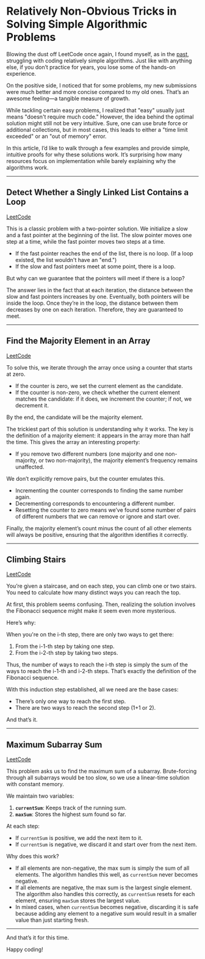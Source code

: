 # Relatively Non-Obvious Tricks in Solving Simple Algorithmic Problems  

Blowing the dust off LeetCode once again, I found myself, as in the [past](https://krossovochkin.com/posts/2019_09_27_random_interview_coding_task_retrospective/), struggling with coding relatively simple algorithms. Just like with anything else, if you don’t practice for years, you lose some of the hands-on experience.  

On the positive side, I noticed that for some problems, my new submissions were much better and more concise compared to my old ones. That’s an awesome feeling—a tangible measure of growth.  

While tackling certain easy problems, I realized that "easy" usually just means "doesn't require much code." However, the idea behind the optimal solution might still not be very intuitive. Sure, one can use brute force or additional collections, but in most cases, this leads to either a "time limit exceeded" or an "out of memory" error.  

In this article, I’d like to walk through a few examples and provide simple, intuitive proofs for why these solutions work. It’s surprising how many resources focus on implementation while barely explaining why the algorithms work.  

---

## Detect Whether a Singly Linked List Contains a Loop  

[LeetCode](https://leetcode.com/problems/linked-list-cycle/)

This is a classic problem with a two-pointer solution. We initialize a slow and a fast pointer at the beginning of the list. The slow pointer moves one step at a time, while the fast pointer moves two steps at a time.  

- If the fast pointer reaches the end of the list, there is no loop. (If a loop existed, the list wouldn't have an "end.")  
- If the slow and fast pointers meet at some point, there is a loop.  

But why can we guarantee that the pointers will meet if there is a loop?  

The answer lies in the fact that at each iteration, the distance between the slow and fast pointers increases by one. Eventually, both pointers will be inside the loop. Once they’re in the loop, the distance between them decreases by one on each iteration. Therefore, they are guaranteed to meet.  

---

## Find the Majority Element in an Array  

[LeetCode](https://leetcode.com/problems/majority-element/)

To solve this, we iterate through the array once using a counter that starts at zero.  

- If the counter is zero, we set the current element as the candidate.  
- If the counter is non-zero, we check whether the current element matches the candidate: if it does, we increment the counter; if not, we decrement it.  

By the end, the candidate will be the majority element.  

The trickiest part of this solution is understanding why it works. The key is the definition of a majority element: it appears in the array more than half the time. This gives the array an interesting property:  

- If you remove two different numbers (one majority and one non-majority, or two non-majority), the majority element’s frequency remains unaffected.  

We don’t explicitly remove pairs, but the counter emulates this.  
- Incrementing the counter corresponds to finding the same number again.  
- Decrementing corresponds to encountering a different number.  
- Resetting the counter to zero means we’ve found some number of pairs of different numbers that we can remove or ignore and start over.  

Finally, the majority element’s count minus the count of all other elements will always be positive, ensuring that the algorithm identifies it correctly.  

---

## Climbing Stairs  

[LeetCode](https://leetcode.com/problems/climbing-stairs/)

You’re given a staircase, and on each step, you can climb one or two stairs. You need to calculate how many distinct ways you can reach the top.  

At first, this problem seems confusing. Then, realizing the solution involves the Fibonacci sequence might make it seem even more mysterious.  

Here’s why:  

When you're on the i-th step, there are only two ways to get there:  
1. From the i-1-th step by taking one step.  
2. From the i-2-th step by taking two steps.  

Thus, the number of ways to reach the i-th step is simply the sum of the ways to reach the i-1-th and i-2-th steps. That’s exactly the definition of the Fibonacci sequence.  

With this induction step established, all we need are the base cases:  
- There’s only one way to reach the first step.  
- There are two ways to reach the second step (1+1 or 2).  

And that’s it.  

---

## Maximum Subarray Sum  

[LeetCode](https://leetcode.com/problems/maximum-subarray/)

This problem asks us to find the maximum sum of a subarray. Brute-forcing through all subarrays would be too slow, so we use a linear-time solution with constant memory.  

We maintain two variables:  
1. **`currentSum`**: Keeps track of the running sum.  
2. **`maxSum`**: Stores the highest sum found so far.  

At each step:  
- If `currentSum` is positive, we add the next item to it.  
- If `currentSum` is negative, we discard it and start over from the next item.  

Why does this work?  

- If all elements are non-negative, the max sum is simply the sum of all elements. The algorithm handles this well, as `currentSum` never becomes negative.  
- If all elements are negative, the max sum is the largest single element. The algorithm also handles this correctly, as `currentSum` resets for each element, ensuring `maxSum` stores the largest value.  
- In mixed cases, when `currentSum` becomes negative, discarding it is safe because adding any element to a negative sum would result in a smaller value than just starting fresh.  

---

And that’s it for this time.  

Happy coding!

